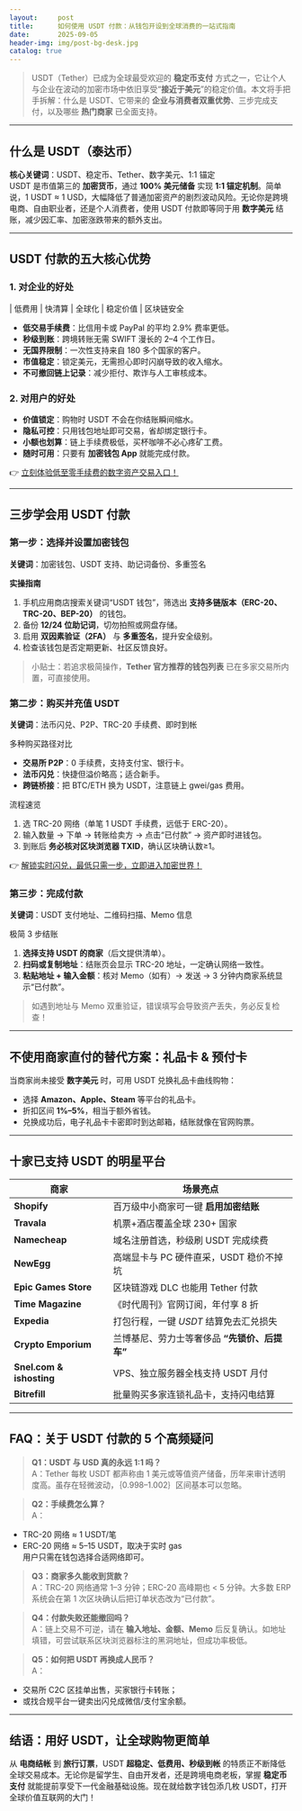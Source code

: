 ```yaml
---
layout:     post
title:      如何使用 USDT 付款：从钱包开设到全球消费的一站式指南
date:       2025-09-05
header-img: img/post-bg-desk.jpg
catalog: true
---
```


> USDT（Tether）已成为全球最受欢迎的 **稳定币支付** 方式之一，它让个人与企业在波动的加密市场中依旧享受“**接近于美元**”的稳定价值。本文将手把手拆解：什么是 USDT、它带来的 **企业与消费者双重优势**、三步完成支付，以及哪些 **热门商家** 已全面支持。

---

## 什么是 USDT（泰达币）

**核心关键词**：USDT、稳定币、Tether、数字美元、1:1 锚定  
USDT 是市值第三的 **加密货币**，通过 **100% 美元储备** 实现 **1:1 锚定机制**。简单说，1 USDT ≈ 1 USD，大幅降低了普通加密资产的剧烈波动风险。无论你是跨境电商、自由职业者，还是个人消费者，使用 USDT 付款即等同于用 **数字美元** 结账，减少因汇率、加密涨跌带来的额外支出。

---

## USDT 付款的五大核心优势

### 1. 对企业的好处  
| 低费用 | 快清算 | 全球化 | 稳定价值 | 区块链安全  
- **低交易手续费**：比信用卡或 PayPal 的平均 2.9% 费率更低。  
- **秒级到账**：跨境转账无需 SWIFT 漫长的 2–4 个工作日。  
- **无国界限制**：一次性支持来自 180 多个国家的客户。  
- **市值稳定**：锁定美元，无需担心即时闪崩导致的收入缩水。  
- **不可撤回链上记录**：减少拒付、欺诈与人工审核成本。  

### 2. 对用户的好处  
- **价值锁定**：购物时 USDT 不会在你结账瞬间缩水。  
- **隐私可控**：只用钱包地址即可交易，省却绑定银行卡。  
- **小额也划算**：链上手续费极低，买杯咖啡不必心疼矿工费。  
- **随时可用**：只要有 **加密钱包 App** 就能完成付款。  

👉 [立刻体验低至零手续费的数字资产交易入口！](https://okxdog.com/)

---

## 三步学会用 USDT 付款

### 第一步：选择并设置加密钱包  
**关键词**：加密钱包、USDT 支持、助记词备份、多重签名  

**实操指南**  
1. 手机应用商店搜索关键词“USDT 钱包”，筛选出 **支持多链版本（ERC-20、TRC-20、BEP-20）** 的钱包。  
2. 备份 **12/24 位助记词**，切勿拍照或网盘存储。  
3. 启用 **双因素验证（2FA）** 与 **多重签名**，提升安全级别。  
4. 检查该钱包是否定期更新、社区反馈良好。  

> 小贴士：若追求极简操作，**Tether 官方推荐的钱包列表** 已在多家交易所内置，可直接使用。

### 第二步：购买并充值 USDT  
**关键词**：法币闪兑、P2P、TRC-20 手续费、即时到帐  

多种购买路径对比  
- **交易所 P2P**：0 手续费，支持支付宝、银行卡。  
- **法币闪兑**：快捷但溢价略高；适合新手。  
- **跨链桥接**：把 BTC/ETH 换为 USDT，注意链上 gwei/gas 费用。

流程速览  
1. 选 TRC-20 网络（单笔 1 USDT 手续费，远低于 ERC-20）。  
2. 输入数量 → 下单 → 转账给卖方 → 点击“已付款” → 资产即时进钱包。  
3. 到账后 **务必核对区块浏览器 TXID**，确认区块确认数≥1。

👉 [解锁实时闪兑，最低只需一步，立即进入加密世界！](https://okxdog.com/)

### 第三步：完成付款  
**关键词**：USDT 支付地址、二维码扫描、Memo 信息  

极简 3 步结账  
1. **选择支持 USDT 的商家**（后文提供清单）。  
2. **扫码或复制地址**：结账页会显示 TRC-20 地址，一定确认网络一致性。  
3. **粘贴地址 + 输入金额**：核对 Memo（如有）→ 发送 → 3 分钟内商家系统显示“已付款”。

> 如遇到地址与 Memo 双重验证，错误填写会导致资产丢失，务必反复检查！

---

## 不使用商家直付的替代方案：礼品卡 & 预付卡

当商家尚未接受 **数字美元** 时，可用 USDT 兑换礼品卡曲线购物：  
- 选择 **Amazon、Apple、Steam** 等平台的礼品卡。  
- 折扣区间 **1%–5%**，相当于额外省钱。  
- 兑换成功后，电子礼品卡卡密即时到达邮箱，结账就像在官网购票。

---

## 十家已支持 USDT 的明星平台

| 商家 | 场景亮点 |
| --- | --- |
| **Shopify** | 百万级中小商家可一键 **启用加密结账** |
| **Travala** | 机票+酒店覆盖全球 230+ 国家 |
| **Namecheap** | 域名注册首选，秒级刷 USDT 完成续费 |
| **NewEgg** | 高端显卡与 PC 硬件直采，USDT 稳价不掉坑 |
| **Epic Games Store** | 区块链游戏 DLC 也能用 Tether 付款 |
| **Time Magazine** | 《时代周刊》官网订阅，年付享 8 折 |
| **Expedia** | 打包行程，一键 *USDT* 结算免去汇兑损失 |
| **Crypto Emporium** | 兰博基尼、劳力士等奢侈品 **“先锁价、后提车”** |
| **Snel.com & ishosting** | VPS、独立服务器全栈支持 USDT 月付 |
| **Bitrefill** | 批量购买多家连锁礼品卡，支持闪电结算 |

---

## FAQ：关于 USDT 付款的 5 个高频疑问

> **Q1：USDT 与 USD 真的永远 1:1 吗？**  
A：Tether 每枚 USDT 都声称由 1 美元或等值资产储备，历年来审计透明度高。虽存在轻微波动，｛0.998–1.002｝区间基本可以忽略。

> **Q2：手续费怎么算？**  
A：  
- TRC-20 网络 ≈ 1 USDT/笔  
- ERC-20 网络 ≈ 5–15 USDT，取决于实时 gas  
用户只需在钱包选择合适网络即可。

> **Q3：商家多久能收到货款？**  
A：TRC-20 网络通常 1–3 分钟；ERC-20 高峰期也 < 5 分钟。大多数 ERP 系统会在第 1 次区块确认后把订单状态改为“已付款”。

> **Q4：付款失败还能撤回吗？**  
A：链上交易不可逆，请在 **输入地址、金额、Memo** 后反复确认。如地址填错，可尝试联系区块浏览器标注的黑洞地址，但成功率极低。

> **Q5：如何把 USDT 再换成人民币？**  
A：  
- 交易所 C2C 区挂单出售，买家银行卡转账；  
- 或找合规平台一键卖出闪兑成微信/支付宝余额。

---

## 结语：用好 USDT，让全球购物更简单

从 **电商结帐** 到 **旅行订票**，USDT **超稳定、低费用、秒级到帐** 的特质正不断降低全球交易成本。无论你是留学生、自由开发者，还是跨境电商老板，掌握 **稳定币支付** 就能提前享受下一代金融基础设施。现在就给数字钱包添几枚 USDT，打开全球价值互联网的大门！